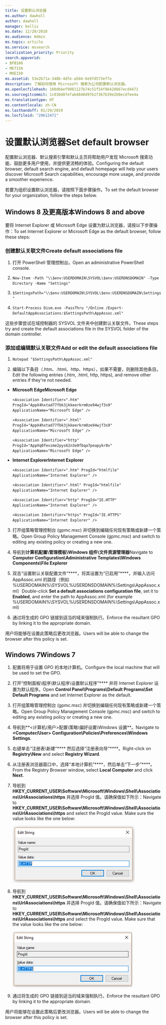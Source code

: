 ```yaml
---
title: 设置默认浏览器
ms.author: dawholl
author: dawholl
manager: kellis
ms.date: 12/20/2018
ms.audience: Admin
ms.topic: article
ms.service: mssearch
localization_priority: Priority
search.appverid:
- BFB160
- MET150
- MOE150
ms.assetid: 53e2b71a-348b-4dfe-a504-6e97d573effe
description: 了解如何使用 Microsoft 搜索为公司配置默认浏览器。
ms.openlocfilehash: 160dbbef9981127b74c51f54f86428667ecd4471
ms.sourcegitcommit: 1c038d87efab4840d97b1f367b39e2b9ecdfee4a
ms.translationtype: HT
ms.contentlocale: zh-CN
ms.lasthandoff: 01/29/2019
ms.locfileid: "29612471"
---
```

# <a name="set-default-browser"></a><span data-ttu-id="3d8e9-103">设置默认浏览器</span><span class="sxs-lookup"><span data-stu-id="3d8e9-103">Set default browser</span></span>

<span data-ttu-id="3d8e9-104">配置默认浏览器、默认搜索引擎和默认主页将帮助用户发现 Microsoft 搜索功能、鼓励更多用户使用，并提供更流畅的体验。</span><span class="sxs-lookup"><span data-stu-id="3d8e9-104">Configuring the default browser, default search engine, and default homepage will help your users discover Microsoft Search capabilities, encourage more usage, and provide a smoother experience.</span></span>
  
<span data-ttu-id="3d8e9-105">若要为组织设置默认浏览器，请按照下面步骤操作。</span><span class="sxs-lookup"><span data-stu-id="3d8e9-105">To set the default browser for your organization, follow the steps below.</span></span>
  
## <a name="windows-8-and-above"></a><span data-ttu-id="3d8e9-106">Windows 8 及更高版本</span><span class="sxs-lookup"><span data-stu-id="3d8e9-106">Windows 8 and above</span></span>

<span data-ttu-id="3d8e9-107">要将 Internet Explorer 或 Microsoft Edge 设置为默认浏览器，请按以下步骤操作：</span><span class="sxs-lookup"><span data-stu-id="3d8e9-107">To set Internet Explorer or Microsoft Edge as the default browser, follow these steps:</span></span>
  
### <a name="create-default-associations-file"></a><span data-ttu-id="3d8e9-108">创建默认关联文件</span><span class="sxs-lookup"><span data-stu-id="3d8e9-108">Create default associations file</span></span>

1. <span data-ttu-id="3d8e9-109">打开 PowerShell 管理控制台。</span><span class="sxs-lookup"><span data-stu-id="3d8e9-109">Open an administrative PowerShell console.</span></span>
    
2.  `New-Item -Path "\\$env:USERDOMAIN\SYSVOL\$env:USERDNSDOMAIN" -Type Directory -Name "Settings"`
    
3.  `$SettingsPath="\\$env:USERDOMAIN\SYSVOL\$env:USERDNSDOMAIN\Settings"`
    
4.  `Start-Process Dism.exe -PassThru "/Online /Export-DefaultAppAssociations:$SettingsPath\AppAssoc.xml"`
    
<span data-ttu-id="3d8e9-110">这些步骤尝试在域控制器的 SYSVOL 文件夹中创建默认关联文件。</span><span class="sxs-lookup"><span data-stu-id="3d8e9-110">These steps try and create the default associations file in the SYSVOL folder of the domain controller.</span></span>
  
### <a name="add-or-edit-the-default-associations-file"></a><span data-ttu-id="3d8e9-111">添加或编辑默认关联文件</span><span class="sxs-lookup"><span data-stu-id="3d8e9-111">Add or edit the default associations file</span></span>

1. `Notepad "$SettingsPath\AppAssoc.xml"`
    
2. <span data-ttu-id="3d8e9-112">编辑以下条目（.htm、.html、http、https），如果不需要，则删除其他条目。</span><span class="sxs-lookup"><span data-stu-id="3d8e9-112">Edit the following entries (.htm, .html, http, https), and remove other entries if they're not needed.</span></span>
    
  - <span data-ttu-id="3d8e9-113">**Microsoft Edge**</span><span class="sxs-lookup"><span data-stu-id="3d8e9-113">**Microsoft Edge**</span></span>
    
     `<Association Identifier=".htm" ProgId="AppX4hxtad77fbk3jkkeerkrm0ze94wjf3s9" ApplicationName="Microsoft Edge" />`
  
     `<Association Identifier=".html" ProgId="AppX4hxtad77fbk3jkkeerkrm0ze94wjf3s9" ApplicationName="Microsoft Edge" />`
  
     `<Association Identifier="http" ProgId="AppXq0fevzme2pys62n3e0fbqa7peapykr8v" ApplicationName="Microsoft Edge" />`
    
  - <span data-ttu-id="3d8e9-114">**Internet Explorer**</span><span class="sxs-lookup"><span data-stu-id="3d8e9-114">**Internet Explorer**</span></span>
    
     `<Association Identifier=".htm" ProgId="htmlfile" ApplicationName="Internet Explorer" />`
  
     `<Association Identifier=".html" ProgId="htmlfile" ApplicationName="Internet Explorer" />`
  
     `<Association Identifier="http" ProgId="IE.HTTP" ApplicationName="Internet Explorer" />`
  
     `<Association Identifier="https" ProgId="IE.HTTPS" ApplicationName="Internet Explorer" />`
    
3. <span data-ttu-id="3d8e9-115">打开组策略管理控制台 (gpmc.msc) 并切换到编辑任何现有策略或新建一个策略。</span><span class="sxs-lookup"><span data-stu-id="3d8e9-115">Open Group Policy Management Console (gpmc.msc) and switch to editing any existing policy or creating a new one.</span></span>
    
1. <span data-ttu-id="3d8e9-116">导航到**计算机配置\管理模板\Windows 组件\文件资源管理器**</span><span class="sxs-lookup"><span data-stu-id="3d8e9-116">Navigate to **Computer Configuration\Administrative Templates\Windows Components\File Explorer**</span></span>
    
2. <span data-ttu-id="3d8e9-117">双击“设置默认关联配置文件”\*\*\*\*，将其设置为“已启用”\*\*\*\*，并输入访问 AppAssoc.xml 的路径（例如 %USERDOMAIN%\SYSVOL\%USERDNSDOMAIN%\Settings\AppAssoc.xml）</span><span class="sxs-lookup"><span data-stu-id="3d8e9-117">Double-click **Set a default associations configuration file**, set it to **Enabled**, and enter the path to AppAssoc.xml (for example %USERDOMAIN%\SYSVOL\%USERDNSDOMAIN%\Settings\AppAssoc.xml)</span></span>
    
4. <span data-ttu-id="3d8e9-118">通过将生成的 GPO 链接到适当的域来强制执行。</span><span class="sxs-lookup"><span data-stu-id="3d8e9-118">Enforce the resultant GPO by linking it to the appropriate domain.</span></span>
    
<span data-ttu-id="3d8e9-119">用户将能够在设置此策略后更改浏览器。</span><span class="sxs-lookup"><span data-stu-id="3d8e9-119">Users will be able to change the browser after this policy is set.</span></span>
  
## <a name="windows-7"></a><span data-ttu-id="3d8e9-120">Windows 7</span><span class="sxs-lookup"><span data-stu-id="3d8e9-120">Windows 7</span></span>

1. <span data-ttu-id="3d8e9-121">配置将用于设置 GPO 的本地计算机。</span><span class="sxs-lookup"><span data-stu-id="3d8e9-121">Configure the local machine that will be used to set the GPO.</span></span>
    
1. <span data-ttu-id="3d8e9-122">打开“控制面板\程序\默认程序\设置默认程序”\*\*\*\* 并将 Internet Explorer 设置为默认程序。</span><span class="sxs-lookup"><span data-stu-id="3d8e9-122">Open **Control Panel\Programs\Default Programs\Set Default Programs** and set Internet Explorer as the default.</span></span> 
    
2. <span data-ttu-id="3d8e9-123">打开组策略管理控制台 (gpmc.msc) 并切换到编辑任何现有策略或新建一个策略。</span><span class="sxs-lookup"><span data-stu-id="3d8e9-123">Open Group Policy Management Console (gpmc.msc) and switch to editing any existing policy or creating a new one.</span></span>
    
1. <span data-ttu-id="3d8e9-124">导航到**\<计算机/用户\>配置\策略\偏好设置\Windows 设置**。</span><span class="sxs-lookup"><span data-stu-id="3d8e9-124">Navigate to **\<Computer/User\> Configuration\Policies\Preferences\Windows Settings**.</span></span>
    
2. <span data-ttu-id="3d8e9-125">右键单击“注册表\新建”\*\*\*\* 然后选择“注册表向导”\*\*\*\*。</span><span class="sxs-lookup"><span data-stu-id="3d8e9-125">Right-click on **Registry\New** and select **Registry Wizard**.</span></span>
    
3. <span data-ttu-id="3d8e9-126">从注册表浏览器窗口中，选择“本地计算机”\*\*\*\*，然后单击“下一步”\*\*\*\*。</span><span class="sxs-lookup"><span data-stu-id="3d8e9-126">From the Registry Browser window, select **Local Computer** and click **Next**.</span></span>
    
4. <span data-ttu-id="3d8e9-p101">导航到 **HKEY_CURRENT_USER\Software\Microsoft\Windows\Shell\Associations\UrlAssociations\https** 并选择 ProgId 值。请确保值如下所示：</span><span class="sxs-lookup"><span data-stu-id="3d8e9-p101">Navigate to **HKEY_CURRENT_USER\Software\Microsoft\Windows\Shell\Associations\UrlAssociations\https** and select the ProgId value. Make sure the value looks like the one below:</span></span> 
    
    ![在编辑字符串中选择 ProgID 值](media/f6173dcc-b898-4967-8c40-4b0fe411a92b.png)
  
5. <span data-ttu-id="3d8e9-p102">导航到 **HKEY_CURRENT_USER\Software\Microsoft\Windows\Shell\Associations\UrlAssociations\https** 并选择 ProgId 值。请确保值如下所示：</span><span class="sxs-lookup"><span data-stu-id="3d8e9-p102">Navigate to **HKEY_CURRENT_USER\Software\Microsoft\Windows\Shell\Associations\UrlAssociations\https** and select the ProgId value. Make sure that the value looks like the one below:</span></span> 
    
    ![在编辑字符串中选择 HTTPS 的 ProgId](media/3519e13b-4fe7-4d15-946c-82fd50fc49bb.png)
  
3. <span data-ttu-id="3d8e9-133">通过将生成的 GPO 链接到适当的域来强制执行。</span><span class="sxs-lookup"><span data-stu-id="3d8e9-133">Enforce the resultant GPO by linking it to the appropriate domain.</span></span>
    
<span data-ttu-id="3d8e9-134">用户将能够在设置此策略后更改浏览器。</span><span class="sxs-lookup"><span data-stu-id="3d8e9-134">Users will be able to change the browser after this policy is set.</span></span>